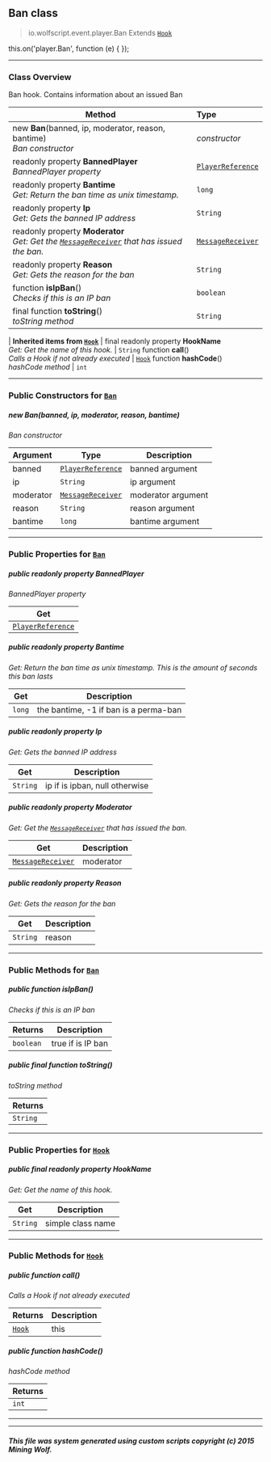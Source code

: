 ## Ban __class__

>io.wolfscript.event.player.Ban
>Extends [`Hook`](../../hook/Hook.md)

this.on('player.Ban', function (e) { });

---

### Class Overview

Ban hook. Contains information about an issued Ban

Method | Type   
--- | :--- 
new __Ban__(banned, ip, moderator, reason, bantime) <br> _Ban constructor_ | _constructor_
 readonly property __BannedPlayer__ <br> _BannedPlayer property_ | [`PlayerReference`](../../api/PlayerReference.md)
 readonly property __Bantime__ <br> _Get: Return the ban time as unix timestamp._ | `long`
 readonly property __Ip__ <br> _Get: Gets the banned IP address_ | `String`
 readonly property __Moderator__ <br> _Get: Get the [`MessageReceiver`](../../chat/MessageReceiver.md) that has issued the ban._ | [`MessageReceiver`](../../chat/MessageReceiver.md)
 readonly property __Reason__ <br> _Get: Gets the reason for the ban_ | `String`
 function __isIpBan__() <br> _Checks if this is an IP ban_ | `boolean`
final function __toString__() <br> _toString method_ | `String`
 |
__Inherited items from [`Hook`](../../hook/Hook.md)__ |
final readonly property __HookName__ <br> _Get: Get the name of this hook._ | `String`
 function __call__() <br> _Calls a Hook if not already executed_ | [`Hook`](../../hook/Hook.md)
 function __hashCode__() <br> _hashCode method_ | `int`





---

### Public Constructors for [`Ban`](Ban.md)

##### <a id='ban'></a>new __Ban__(banned, ip, moderator, reason, bantime) 

_Ban constructor_

Argument | Type | Description  
--- | --- | --- 
banned | [`PlayerReference`](../../api/PlayerReference.md) | banned argument
ip | `String` | ip argument
moderator | [`MessageReceiver`](../../chat/MessageReceiver.md) | moderator argument
reason | `String` | reason argument
bantime | `long` | bantime argument

---

### Public Properties for [`Ban`](Ban.md)

##### <a id='bannedplayer'></a>public  readonly property __BannedPlayer__

_BannedPlayer property_

Get | 
--- | 
[`PlayerReference`](../../api/PlayerReference.md) |



##### <a id='bantime'></a>public  readonly property __Bantime__

_Get: Return the ban time as unix timestamp. This is the amount of seconds this ban lasts_

Get | Description
--- | --- 
`long` | the bantime, -1 if ban is a perma-ban



##### <a id='ip'></a>public  readonly property __Ip__

_Get: Gets the banned IP address_

Get | Description
--- | --- 
`String` | ip if is ipban, null otherwise



##### <a id='moderator'></a>public  readonly property __Moderator__

_Get: Get the [`MessageReceiver`](../../chat/MessageReceiver.md) that has issued the ban._

Get | Description
--- | --- 
[`MessageReceiver`](../../chat/MessageReceiver.md) | moderator



##### <a id='reason'></a>public  readonly property __Reason__

_Get: Gets the reason for the ban_

Get | Description
--- | --- 
`String` | reason



---

### Public Methods for [`Ban`](Ban.md)

##### <a id='isipban'></a>public  function __isIpBan__()

_Checks if this is an IP ban_

Returns | Description
--- | --- 
`boolean` | true if is IP ban


##### <a id='tostring'></a>public final function __toString__()

_toString method_

Returns | 
--- | 
`String` |


---

### Public Properties for [`Hook`](../../hook/Hook.md)

##### <a id='hookname'></a>public final readonly property __HookName__

_Get: Get the name of this hook._

Get | Description
--- | --- 
`String` | simple class name



---

### Public Methods for [`Hook`](../../hook/Hook.md)

##### <a id='call'></a>public  function __call__()

_Calls a Hook if not already executed_

Returns | Description
--- | --- 
[`Hook`](../../hook/Hook.md) | this


##### <a id='hashcode'></a>public  function __hashCode__()

_hashCode method_

Returns | 
--- | 
`int` |


---


---


##### This file was system generated using custom scripts copyright (c) 2015 Mining Wolf.
	

